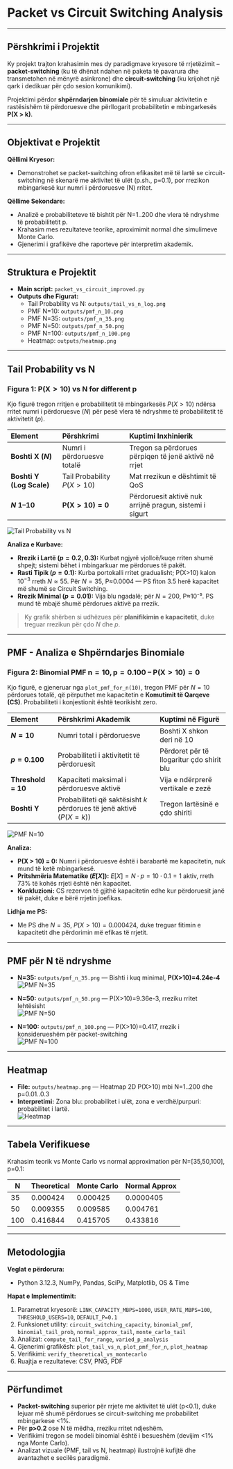 # Packet vs Circuit Switching Analysis

---

## Përshkrimi i Projektit

Ky projekt trajton krahasimin mes dy paradigmave kryesore të rrjetëzimit – **packet-switching** (ku të dhënat ndahen në paketa të pavarura dhe transmetohen në mënyrë asinkrone) dhe **circuit-switching** (ku krijohet një qark i dedikuar për çdo sesion komunikimi).  

Projektimi përdor **shpërndarjen binomiale** për të simuluar aktivitetin e rastësishëm të përdoruesve dhe përllogarit probabilitetin e mbingarkesës **P(X > k)**.

---

## Objektivat e Projektit

**Qëllimi Kryesor:**  
- Demonstrohet se packet-switching ofron efikasitet më të lartë se circuit-switching në skenarë me aktivitet të ulët (p.sh., p=0.1), por rrezikon mbingarkesë kur numri i përdoruesve (N) rritet.

**Qëllime Sekondare:**  
- Analizë e probabiliteteve të bishtit për N=1..200 dhe vlera të ndryshme të probabilitetit p.  
- Krahasim mes rezultateve teorike, aproximimit normal dhe simulimeve Monte Carlo.  
- Gjenerimi i grafikëve dhe raporteve për interpretim akademik.

---

## Struktura e Projektit

- **Main script:** `packet_vs_circuit_improved.py`  
- **Outputs dhe Figurat:**  
  - Tail Probability vs N: `outputs/tail_vs_n_log.png`  
  - PMF N=10: `outputs/pmf_n_10.png`  
  - PMF N=35: `outputs/pmf_n_35.png`  
  - PMF N=50: `outputs/pmf_n_50.png`  
  - PMF N=100: `outputs/pmf_n_100.png`  
  - Heatmap: `outputs/heatmap.png`  

---

## Tail Probability vs N

### Figura 1: $\mathbf{P(X > 10) \text{ vs } N \text{ for different } p}$

Kjo figurë tregon rritjen e probabilitetit të mbingarkesës $P(X>10)$ ndërsa rritet numri i përdoruesve ($N$) për pesë vlera të ndryshme të probabilitetit të aktivitetit ($p$).

| Element | Përshkrimi | Kuptimi Inxhinierik |
| :--- | :--- | :--- |
| **Boshti X ($N$)** | Numri i përdoruesve totalë | Tregon sa përdorues përpiqen të jenë aktivë në rrjet |
| **Boshti Y (Log Scale)** | Tail Probability $P(X>10)$ | Mat rrezikun e dështimit të QoS |
| **$N$ 1–10** | $\mathbf{P(X>10)=0}$ | Përdoruesit aktivë nuk arrijnë pragun, sistemi i sigurt |

![Tail Probability vs N](outputs/tail_vs_n_log.png)

**Analiza e Kurbave:**  
- **Rrezik i Lartë ($p=0.2, 0.3$):** Kurbat ngjyrë vjollcë/kuqe rriten shumë shpejt; sistemi bëhet i mbingarkuar me përdorues të pakët.  
- **Rasti Tipik ($p=0.1$):** Kurba portokalli rritet gradualisht; P(X>10) kalon $10^{-3}$ rreth $N \approx 55$. Për $N=35$, P≈0.0004 — PS fiton 3.5 herë kapacitet më shumë se Circuit Switching.  
- **Rrezik Minimal ($p=0.01$):** Vija blu ngadalë; për $N=200$, P≈10⁻⁵. PS mund të mbajë shumë përdorues aktivë pa rrezik.

> Ky grafik shërben si udhëzues për **planifikimin e kapacitetit**, duke treguar rrezikun për çdo $N$ dhe $p$.

---

## PMF - Analiza e Shpërndarjes Binomiale

### Figura 2: $\mathbf{Binomial \text{ PMF } n=10, p=0.100 \text{ -- } P(X > 10) = 0}$

Kjo figurë, e gjeneruar nga `plot_pmf_for_n(10)`, tregon PMF për $N=10$ përdorues totalë, që përputhet me kapacitetin e **Komutimit të Qarqeve (CS)**. Probabiliteti i konjestionit është teorikisht zero.

| Element | Përshkrimi Akademik | Kuptimi në Figurë |
| :--- | :--- | :--- |
| **$N=10$** | Numri total i përdoruesve | Boshti X shkon deri në 10 |
| **$p=0.100$** | Probabiliteti i aktivitetit të përdoruesit | Përdoret për të llogaritur çdo shirit blu |
| **Threshold = 10** | Kapaciteti maksimal i përdoruesve aktivë | Vija e ndërprerë vertikale e zezë |
| **Boshti Y** | Probabiliteti që saktësisht $k$ përdorues të jenë aktivë ($P(X=k)$) | Tregon lartësinë e çdo shiriti |

![PMF N=10](outputs/pmf_n_10.png)

**Analiza:**  
- **P(X > 10) = 0:** Numri i përdoruesve është i barabartë me kapacitetin, nuk mund të ketë mbingarkesë.  
- **Pritshmëria Matematike ($E[X]$):** $E[X] = N \cdot p = 10 \cdot 0.1 = 1$ aktiv, rreth 73% të kohës rrjeti është nën kapacitet.  
- **Konkluzioni:** CS rezervon të gjithë kapacitetin edhe kur përdoruesit janë të pakët, duke e bërë rrjetin joefikas.  

**Lidhja me PS:**  
- Me PS dhe $N=35$, $P(X>10)=0.000424$, duke treguar fitimin e kapacitetit dhe përdorimin më efikas të rrjetit.

---

## PMF për N të ndryshme

- **N=35:** `outputs/pmf_n_35.png` — Bishti i kuq minimal, **P(X>10)=4.24e-4**  
![PMF N=35](outputs/pmf_n_35.png)

- **N=50:** `outputs/pmf_n_50.png` — P(X>10)=9.36e-3, rreziku rritet lehtësisht  
![PMF N=50](outputs/pmf_n_50.png)

- **N=100:** `outputs/pmf_n_100.png` — P(X>10)=0.417, rrezik i konsiderueshëm për packet-switching  
![PMF N=100](outputs/pmf_n_100.png)

---

## Heatmap

- **File:** `outputs/heatmap.png` — Heatmap 2D P(X>10) mbi N=1..200 dhe p=0.01..0.3  
- **Interpretimi:** Zona blu: probabilitet i ulët, zona e verdhë/purpuri: probabilitet i lartë.  
![Heatmap](outputs/heatmap.png)

---

## Tabela Verifikuese

Krahasim teorik vs Monte Carlo vs normal approximation për N=[35,50,100], p=0.1:

| N   | Theoretical | Monte Carlo | Normal Approx |
|-----|------------|------------|---------------|
| 35  | 0.000424   | 0.000425   | 0.0000405     |
| 50  | 0.009355   | 0.009585   | 0.004761      |
| 100 | 0.416844   | 0.415705   | 0.433816      |

---

## Metodologjia

**Veglat e përdorura:**  
- Python 3.12.3, NumPy, Pandas, SciPy, Matplotlib, OS & Time  

**Hapat e Implementimit:**  
1. Parametrat kryesorë: `LINK_CAPACITY_MBPS=1000`, `USER_RATE_MBPS=100`, `THRESHOLD_USERS=10`, `DEFAULT_P=0.1`  
2. Funksionet utility: `circuit_switching_capacity`, `binomial_pmf`, `binomial_tail_prob`, `normal_approx_tail`, `monte_carlo_tail`  
3. Analizat: `compute_tail_for_range`, `varied_p_analysis`  
4. Gjenerimi grafikësh: `plot_tail_vs_n`, `plot_pmf_for_n`, `plot_heatmap`  
5. Verifikimi: `verify_theoretical_vs_montecarlo`  
6. Ruajtja e rezultateve: CSV, PNG, PDF  

---

## Përfundimet

- **Packet-switching** superior për rrjete me aktivitet të ulët (p<0.1), duke lejuar më shumë përdorues se circuit-switching me probabilitet mbingarkese <1%.  
- Për **p>0.2** ose N të mëdha, rreziku rritet ndjeshëm.  
- Verifikimi tregon se modeli binomial është i besueshëm (devijim <1% nga Monte Carlo).  
- Analizat vizuale (PMF, tail vs N, heatmap) ilustrojnë kufijtë dhe avantazhet e secilës paradigmë.
